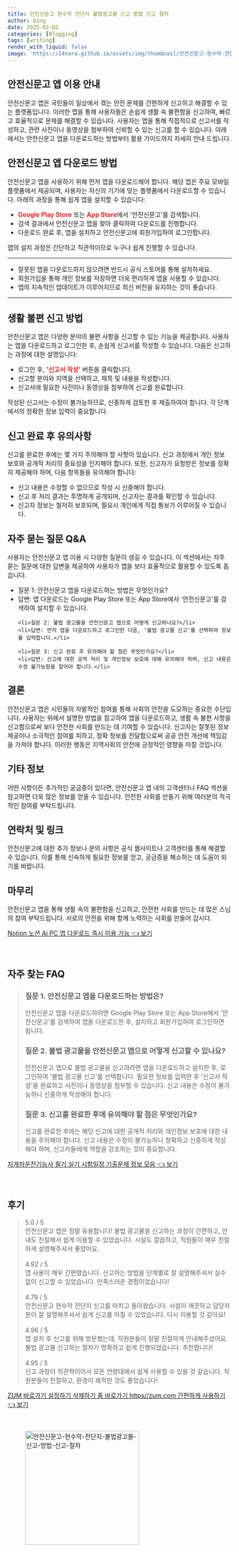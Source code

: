 ```yaml
---
title: 안전신문고 현수막 전단지 불법광고물 신고 방법 신고 절차
author: bing
date: 2025-02-02
categories: [Blogging]
tags: [writing]
render_with_liquid: false
image: 'https://24nara.github.io/assets/img/thumbnail/안전신문고-현수막-전단지-불법광고물-신고-방법-신고-절차.webp'
---
```

<h2 id='안전신문고_앱_이용_안내'>안전신문고 앱 이용 안내</h2>

<p>안전신문고 앱은 국민들이 일상에서 겪는 안전 문제를 간편하게 신고하고 해결할 수 있는 플랫폼입니다. 이러한 앱을 통해 사용자들은 손쉽게 생활 속 불편함을 신고하여, 빠르고 효율적으로 문제를 해결할 수 있습니다. 사용자는 앱을 통해 직접적으로 신고서를 작성하고, 관련 사진이나 동영상을 첨부하여 신뢰할 수 있는 신고를 할 수 있습니다. 아래에서는 안전신문고 앱을 다운로드하는 방법부터 활용 가이드까지 자세히 안내 드립니다.</p>

<h2 id='안전신문고_앱_다운로드_방법'>안전신문고 앱 다운로드 방법</h2>

<p>안전신문고 앱을 사용하기 위해 먼저 앱을 다운로드해야 합니다. 해당 앱은 주요 모바일 플랫폼에서 제공되며, 사용자는 자신의 기기에 맞는 플랫폼에서 다운로드할 수 있습니다. 아래의 과정을 통해 쉽게 앱을 설치할 수 있습니다:</p>

<ul>
    <li><b><span style="color: #ee2323;">Google Play Store</span></b> 또는 <b><span style="color: #ee2323;">App Store</span></b>에서 '안전신문고'를 검색합니다.</li>
    <li>검색 결과에서 안전신문고 앱을 찾아 클릭하여 다운로드를 진행합니다.</li>
    <li>다운로드 완료 후, 앱을 설치하고 안전신문고에 회원가입하여 로그인합니다.</li>
</ul>

<p>앱의 설치 과정은 간단하고 직관적이므로 누구나 쉽게 진행할 수 있습니다.</p>

<hr />

<ul>
    <li>잘못된 앱을 다운로드하지 않으려면 반드시 공식 스토어를 통해 설치하세요.</li>
    <li>회원가입을 통해 개인 정보를 저장하면 더욱 편리하게 앱을 사용할 수 있습니다.</li>
    <li>앱의 지속적인 업데이트가 이루어지므로 최신 버전을 유지하는 것이 좋습니다.</li>
</ul>

<hr />

<h2 id='생활불편_신고_방법'>생활 불편 신고 방법</h2>

<p>안전신문고 앱은 다양한 분야의 불편 사항을 신고할 수 있는 기능을 제공합니다. 사용자는 앱을 다운로드하고 로그인한 후, 손쉽게 신고서를 작성할 수 있습니다. 다음은 신고하는 과정에 대한 설명입니다:</p>

<ul>
    <li>로그인 후, <b><span style="color: #ee2323;">'신고서 작성'</span></b> 버튼을 클릭합니다.</li>
    <li>신고할 분야와 지역을 선택하고, 제목 및 내용을 작성합니다.</li>
    <li>신고서에 필요한 사진이나 동영상을 첨부하여 신고를 완료합니다.</li>
</ul>

<p>작성된 신고서는 수정이 불가능하므로, 신중하게 검토한 후 제출하여야 합니다. 각 단계에서의 정확한 정보 입력이 중요합니다.</p>

<h2 id='신고_완료_후_유의사항'>신고 완료 후 유의사항</h2>

<p>신고를 완료한 후에는 몇 가지 주의해야 할 사항이 있습니다. 신고 과정에서 개인 정보 보호와 공개적 처리의 중요성을 인지해야 합니다. 또한, 신고자가 요청받은 정보를 정확히 제공해야 하며, 다음 항목들을 유의해야 합니다:</p>

<ul>
    <li>신고 내용은 수정할 수 없으므로 작성 시 신중해야 합니다.</li>
    <li>신고 후 처리 결과는 투명하게 공개되며, 신고자는 결과를 확인할 수 있습니다.</li>
    <li>신고자 정보는 철저히 보호되며, 필요시 개인에게 직접 통보가 이루어질 수 있습니다.</li>
</ul>

<h2 id='자주묻는질문_QNA'>자주 묻는 질문 Q&A</h2>

<p>사용자는 안전신문고 앱 이용 시 다양한 질문이 생길 수 있습니다. 이 섹션에서는 자주 묻는 질문에 대한 답변을 제공하여 사용자가 앱을 보다 효율적으로 활용할 수 있도록 돕습니다.</p>

<ul>
    <li>질문 1: 안전신문고 앱을 다운로드하는 방법은 무엇인가요?</li>
    <li>답변: 앱 다운로드는 Google Play Store 또는 App Store에서 '안전신문고'를 검색하여 설치할 수 있습니다.</li>

    <li>질문 2: 불법 광고물을 안전신문고 앱으로 어떻게 신고하나요?</li>
    <li>답변: 먼저 앱을 다운로드하고 로그인한 다음, '불법 광고물 신고'를 선택하여 정보를 입력합니다.</li>

    <li>질문 3: 신고 완료 후 유의해야 할 점은 무엇인가요?</li>
    <li>답변: 신고에 대한 공적 처리 및 개인정보 보호에 대해 유의해야 하며, 신고 내용은 수정 불가능함을 알아야 합니다.</li>
</ul>

<h2 id='결론'>결론</h2>

<p>안전신문고 앱은 시민들의 자발적인 참여를 통해 사회의 안전을 도모하는 중요한 수단입니다. 사용자는 위에서 설명한 방법을 참고하여 앱을 다운로드하고, 생활 속 불편 사항을 신고함으로써 보다 안전한 사회를 만드는 데 기여할 수 있습니다. 신고자는 잘못된 정보 제공이나 소극적인 참여를 피하고, 정확 정보를 전달함으로써 공공 안전 개선에 책임감을 가져야 합니다. 이러한 행동은 지역사회의 안전에 긍정적인 영향을 미칠 것입니다.</p>

<h2 id='기타_정보'>기타 정보</h2>

<p>어떤 사항이든 추가적인 궁금증이 있다면, 안전신문고 앱 내의 고객센터나 FAQ 섹션을 참고하면 더욱 많은 정보를 얻을 수 있습니다. 안전한 사회를 만들기 위해 여러분의 적극적인 참여를 부탁드립니다.</p>

<h2 id='연락처_및_링크'>연락처 및 링크</h2>

<p>안전신문고에 대한 추가 정보나 문의 사항은 공식 웹사이트나 고객센터를 통해 해결할 수 있습니다. 이를 통해 신속하게 필요한 정보를 얻고, 궁금증을 해소하는 데 도움이 되기를 바랍니다.</p>

<h2 id='마무리'>마무리</h2>

<p>안전신문고 앱을 통해 생활 속의 불편함을 신고하고, 안전한 사회를 만드는 데 많은 스님의 참여 부탁드립니다. 서로의 안전을 위해 함께 노력하는 사회를 만들어 갑시다.</p>
<p><a class="click-button" title="Notion 노션 Ai PC 앱 다운로드 즉시 이용 가능" href="https://24nara.github.io/posts/Notion-%EB%85%B8%EC%85%98-Ai-PC-%EC%95%B1-%EB%8B%A4%EC%9A%B4%EB%A1%9C%EB%93%9C-%EC%A6%89%EC%8B%9C-%EC%9D%B4%EC%9A%A9-%EA%B0%80%EB%8A%A5/" rel="dofollow">Notion 노션 Ai PC 앱 다운로드 즉시 이용 가능 👈 보기</a></p><br>
<h2 id='자주_찾는_FAQ'>자주 찾는 FAQ</h2>
<div itemscope="" itemtype="https://schema.org/FAQPage"> 
<blockquote> 
<div itemscope="" itemprop="mainEntity" itemtype="https://schema.org/Question"> 
<h3 itemprop="name">질문 1. 안전신문고 앱을 다운로드하는 방법은?</h3> 
<div itemscope="" itemprop="acceptedAnswer" itemtype="https://schema.org/Answer"> 
<span itemprop="text"> 
<p>안전신문고 앱을 다운로드하려면 Google Play Store 또는 App Store에서 '안전신문고'를 검색하여 앱을 다운로드한 후, 설치하고 회원가입하여 로그인하면 됩니다.</p> 
</span> 
</div> 
</div> 

<div itemscope="" itemprop="mainEntity" itemtype="https://schema.org/Question"> 
<h3 itemprop="name">질문 2. 불법 광고물을 안전신문고 앱으로 어떻게 신고할 수 있나요?</h3> 
<div itemscope="" itemprop="acceptedAnswer" itemtype="https://schema.org/Answer"> 
<span itemprop="text"> 
<p>안전신문고 앱으로 불법 광고물을 신고하려면 앱을 다운로드하고 설치한 후, 로그인하여 '불법 광고물 신고'를 선택합니다. 필요한 정보를 입력한 후 '신고서 작성'을 완료하고 사진이나 동영상을 첨부할 수 있습니다. 신고 내용은 수정이 불가능하니 신중하게 작성해야 합니다.</p> 
</span> 
</div> 
</div> 

<div itemscope="" itemprop="mainEntity" itemtype="https://schema.org/Question"> 
<h3 itemprop="name">질문 3. 신고를 완료한 후에 유의해야 할 점은 무엇인가요?</h3> 
<div itemscope="" itemprop="acceptedAnswer" itemtype="https://schema.org/Answer"> 
<span itemprop="text"> 
<p>신고를 완료한 후에는 해당 신고에 대한 공개적 처리와 개인정보 보호에 대한 내용을 주의해야 합니다. 신고 내용은 수정이 불가능하니 정확하고 신중하게 작성해야 하며, 신고자들에게 역할을 강조하는 것이 중요합니다.</p> 
</span> 
</div> 
</div> 
</blockquote> 
</div>
<p><a class="click-button" title="지게차운전기능사 필기 실기 시험일정 기출문제 정보 모음" href="https://24nara.github.io/posts/%EC%A7%80%EA%B2%8C%EC%B0%A8%EC%9A%B4%EC%A0%84%EA%B8%B0%EB%8A%A5%EC%82%AC-%ED%95%84%EA%B8%B0-%EC%8B%A4%EA%B8%B0-%EC%8B%9C%ED%97%98%EC%9D%BC%EC%A0%95-%EA%B8%B0%EC%B6%9C%EB%AC%B8%EC%A0%9C-%EC%A0%95%EB%B3%B4-%EB%AA%A8%EC%9D%8C/" rel="dofollow">지게차운전기능사 필기 실기 시험일정 기출문제 정보 모음 👈 보기</a></p><br>
<h2 id='후기'>후기</h2>
<div itemscope itemtype="https://schema.org/Product">
  <blockquote>
  <div itemprop="review" itemscope itemtype="https://schema.org/Review">
      <div itemprop="reviewRating" itemscope itemtype="https://schema.org/Rating"> <span itemprop="ratingValue">5.0</span> / <span itemprop="bestRating">5</span> </div>
      <span itemprop="reviewBody">안전신문고 앱은 정말 유용합니다! 불법 광고물을 신고하는 과정이 간편하고, 안내도 친절해서 쉽게 이용할 수 있었습니다. 시설도 깔끔하고, 직원들이 매우 친절하게 설명해주셔서 좋았어요.</span>
  </div>
  <br>
  <div itemprop="review" itemscope itemtype="https://schema.org/Review">
      <div itemprop="reviewRating" itemscope itemtype="https://schema.org/Rating"> <span itemprop="ratingValue">4.92</span> / <span itemprop="bestRating">5</span> </div>
      <span itemprop="reviewBody">앱 사용이 매우 간편했습니다. 신고하는 방법을 단계별로 잘 설명해주셔서 실수 없이 신고할 수 있었습니다. 만족스러운 경험이었습니다!</span>
  </div>
  <br>
  <div itemprop="review" itemscope itemtype="https://schema.org/Review">
      <div itemprop="reviewRating" itemscope itemtype="https://schema.org/Rating"> <span itemprop="ratingValue">4.79</span> / <span itemprop="bestRating">5</span> </div>
      <span itemprop="reviewBody">안전신문고 현수막 전단지 신고를 마치고 돌아왔습니다. 시설이 깨끗하고 담당자분이 잘 설명해주셔서 쉽게 신고를 마칠 수 있었습니다. 다시 이용할 것 같아요!</span>
  </div>
  <br>
  <div itemprop="review" itemscope itemtype="https://schema.org/Review">
      <div itemprop="reviewRating" itemscope itemtype="https://schema.org/Rating"> <span itemprop="ratingValue">4.96</span> / <span itemprop="bestRating">5</span> </div>
      <span itemprop="reviewBody">앱 설치 후 신고를 위해 방문했는데, 직원분들이 정말 친절하게 안내해주셨어요. 불법 광고물 신고하는 절차가 명확하고 쉽게 진행되었습니다. 추천합니다!</span>
  </div>
  <br>
  <div itemprop="review" itemscope itemtype="https://schema.org/Review">
      <div itemprop="reviewRating" itemscope itemtype="https://schema.org/Rating"> <span itemprop="ratingValue">4.95</span> / <span itemprop="bestRating">5</span> </div>
      <span itemprop="reviewBody">신고 과정이 직관적이어서 모든 연령대에서 쉽게 사용할 수 있을 것 같습니다. 직원분들이 친절하고, 환경이 쾌적한 것도 좋았습니다!</span>
  </div>
  </blockquote>
</div>
<p><a class="click-button" title="ZUM 바로가기 설정하기 삭제하기 줌 바로가기 https//zum.com 간편하게 사용하기" href="https://24nara.github.io/posts/ZUM-%EB%B0%94%EB%A1%9C%EA%B0%80%EA%B8%B0-%EC%84%A4%EC%A0%95%ED%95%98%EA%B8%B0-%EC%82%AD%EC%A0%9C%ED%95%98%EA%B8%B0-%EC%A4%8C-%EB%B0%94%EB%A1%9C%EA%B0%80%EA%B8%B0-httpszum.com-%EA%B0%84%ED%8E%B8%ED%95%98%EA%B2%8C-%EC%82%AC%EC%9A%A9%ED%95%98%EA%B8%B0/" rel="dofollow">ZUM 바로가기 설정하기 삭제하기 줌 바로가기 https//zum.com 간편하게 사용하기 👈 보기</a></p><br>
<figure class="image"><img src="https://24nara.github.io/assets/img/thumbnail/안전신문고-현수막-전단지-불법광고물-신고-방법-신고-절차.webp" alt="안전신문고-현수막-전단지-불법광고물-신고-방법-신고-절차" width="256" height="256"></figure>